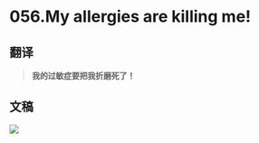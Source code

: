 # 056.My allergies are killing me!

## 翻译

> **我的过敏症要把我折磨死了！**

## 文稿

![](https://cdn.jsdelivr.net/gh/imtianx/speaking180/img/056.jpg)

